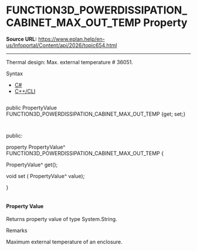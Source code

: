 # FUNCTION3D_POWERDISSIPATION_CABINET_MAX_OUT_TEMP Property

**Source URL:** https://www.eplan.help/en-us/Infoportal/Content/api/2026/topic654.html

---

Thermal design: Max. external temperature # 36051.

Syntax

- [C#](#i-syntax-CS)
- [C++/CLI](#i-syntax-CPP2005)

```
```
public PropertyValue FUNCTION3D_POWERDISSIPATION_CABINET_MAX_OUT_TEMP {get; set;}
```
```

```
```
public:

property PropertyValue^ FUNCTION3D_POWERDISSIPATION_CABINET_MAX_OUT_TEMP {

   PropertyValue^ get();

   void set (    PropertyValue^ value);

}
```
```

#### Property Value

Returns property value of type System.String.

Remarks

Maximum external temperature of an enclosure.
